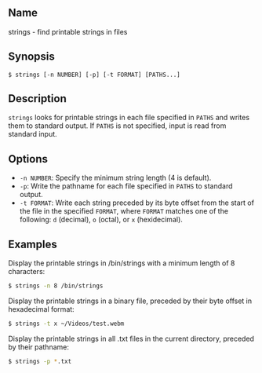 ## Name

strings - find printable strings in files

## Synopsis

```**sh
$ strings [-n NUMBER] [-p] [-t FORMAT] [PATHS...]  
```

## Description

`strings` looks for printable strings in each file specified in `PATHS` and writes them to standard output. If `PATHS` is not specified, input is read from standard input.

## Options

* `-n NUMBER`: Specify the minimum string length (4 is default).
* `-p`: Write the pathname for each file specified in `PATHS` to standard output.
* `-t FORMAT`: Write each string preceded by its byte offset from the start of the file in the specified `FORMAT`, where `FORMAT` matches one of the following: `d` (decimal), `o` (octal), or `x` (hexidecimal).

## Examples

Display the printable strings in /bin/strings with a minimum length of 8 characters:

```sh
$ strings -n 8 /bin/strings
```

Display the printable strings in a binary file, preceded by their byte offset in hexadecimal format:

```sh
$ strings -t x ~/Videos/test.webm
```

Display the printable strings in all .txt files in the current directory, preceded by their pathname:

```sh
$ strings -p *.txt
```
